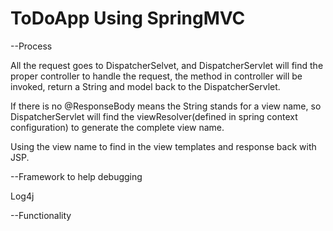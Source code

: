 # ToDoApp Using SpringMVC 

--Process

All the request goes to DispatcherSelvet, and DispatcherServlet will find the proper controller to handle the request, the method in controller will be invoked, return a String and model back to the DispatcherServlet.

If there is no @ResponseBody means the String stands for a view name, so DispatcherServlet will find the viewResolver(defined in spring context configuration) to generate the complete view name.

Using the view name to find in the view templates and response back with JSP.

--Framework to help debugging

Log4j

--Functionality


